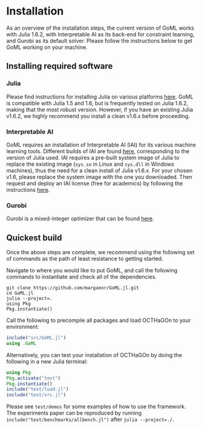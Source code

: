 # Installation

As an overview of the installation steps, the current version of GoML works with Julia 1.6.2, with Interpretable AI as its back-end for constraint learning, and Gurobi as its default solver. Please follow the instructions below to get GoML working on your machine. 

## Installing required software

### Julia

Please find instructions for installing Julia on various platforms [here](https://julialang.org/downloads/). GoML is compatible with Julia 1.5 and 1.6, but is frequently tested on Julia 1.6.2, making that the most robust version. However, if you have an existing Julia v1.6.2, we highly recommend you install a clean v1.6.x before proceeding. 

### Interpretable AI

GoML requires an installation of Interpretable AI (IAI) for its various machine learning tools. Different builds of IAI are found [here](https://docs.interpretable.ai/stable/download/), corresponding to the version of Julia used. IAI requires a pre-built system image of Julia to replace the existing image (```sys.so``` in Linux and ```sys.dll``` in Windows machines), thus the need for a clean install of Julia v1.6.x. For your chosen v1.6, please replace the system image with the one you downloaded. Then request and deploy an IAI license (free for academics) by following the instructions [here](https://docs.interpretable.ai/stable/installation/). 

### Gurobi
Gurobi is a mixed-integer optimizer that can be found [here](https://www.gurobi.com/downloads/).

## Quickest build

Once the above steps are complete, we recommend using the following set of commands as the path of least resistance to getting started. 

Navigate to where you would like to put GoML, and call the following commands to instantiate and check all of the dependencies. 

```
git clone https://github.com/margaeor/GoML.jl.git
cd GoML.jl
julia --project=.
using Pkg
Pkg.instantiate()
```

Call the following to precompile all packages and load OCTHaGOn to your environment:

```julia
include("src/GoML.jl")
using .GoML
```

Alternatively, you can test your installation of OCTHaGOn by doing the following in a new Julia terminal:

```julia
using Pkg
Pkg.activate("test")
Pkg.instantiate()
include("test/load.jl")
include("test/src.jl")
```

Please see `test/demos` for some examples of how to use the framework. The experiments paper can be reproduced by running `include("test/benchmarks/allbench.jl")` after `julia --project=./`.
